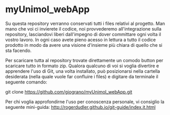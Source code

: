 myUnimol_webApp
===============

Su questa repository verranno conservati tutti i files relativi al progetto. 
Man mano che voi ci invierete il codice, noi provvederemo all'integrazione sulla repository, lasciandovi liberi dall'impegno di dover committare ogni volta il vostro lavoro.
In ogni caso avete pieno acesso in lettura a tutto il codice prodotto in modo da avere una visione d'insieme più chiara di quello che si sta facendo.

Per scaricare tutta al repository trovate direttamente un comodo button per scaricare tutto in formato zip.
Qualora qualcuno di voi si voglia divertire e apprendere l'uso di Git, una volta installato, può posizionarsi nella cartella desiderata (nella quale vuole far confluire i files) e digitare da terminale il seguente comando:

git clone https://github.com/giograno/myUnimol_webApp.git

Per chi voglia approfondirne l'uso per conoscenza personale, vi consiglio la seguente mini-guida: http://rogerdudler.github.io/git-guide/index.it.html
